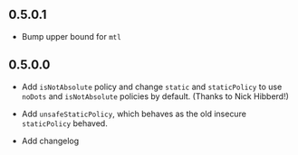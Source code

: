 ## 0.5.0.1
 * Bump upper bound for `mtl`

## 0.5.0.0

* Add `isNotAbsolute` policy and change `static` and `staticPolicy` to 
  use `noDots` and `isNotAbsolute` policies by default. (Thanks to Nick Hibberd!)

* Add `unsafeStaticPolicy`, which behaves as the old insecure `staticPolicy` behaved.

* Add changelog
